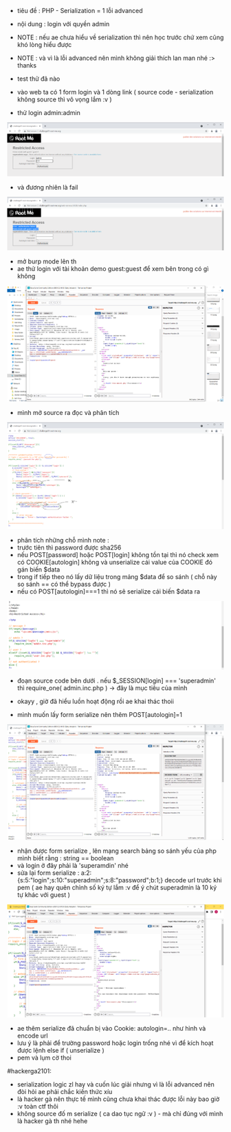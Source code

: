 - tiêu đề : PHP - Serialization = 1 lỗi advanced
- nội dung : login với quyền admin

- NOTE : nếu ae chưa hiểu về serialization thì nên học trước chứ xem cũng khó lòng hiểu được 
- NOTE : và vì là lỗi advanced nên mình không giải thích lan man nhé :> thanks 

- test thử đã nào 
- vào web ta có 1 form login và 1 dòng link ( source code - serialization không source thì vô vọng lắm :v )
- thử login admin:admin 

![Alt text](<../image/24.1.png>)

- và đương nhiên là fail 

![Alt text](<../image/24.2.png>)

- mở burp mode lên th 
- ae thử login với tài khoản demo guest:guest để xem bên trong có gì không

![Alt text](<../image/24.3.png>)

- mình mở source ra đọc và phân tích 

![Alt text](<../image/24.4.png>)

- phân tích những chỗ mình note : 
- trước tiên thì password được sha256
- nếu POST[password] hoặc POST[login] không tồn tại thì nó check xem có COOKIE[autologin] không và unserialize cái value của COOKIE đó gán biến $data
- trong if tiếp theo nó lấy dữ liệu trong mảng $data để so sánh ( chỗ này so sánh == có thể bypass được )
- nếu có POST[autologin]===1 thì nó sẽ serialize cái biến $data ra 

![Alt text](<../image/24.6.png>)

- đoạn source code bên dưới . nếu $_SESSION[login] === 'superadmin' thì require_one( admin.inc.php ) -> đây là mục tiêu của mình 

- okayy , giờ đã hiểu luồn hoạt động rồi ae khai thác thoii

- mình muốn lấy form serialize nên thêm POST[autologin]=1

![Alt text](<../image/24.5.png>)

- nhận được form serialize , lên mạng search bảng so sánh yếu của php mình biết rằng : string == boolean 
- và login ở đây phải là 'superamdin' nhé 
- sửa lại form serialize : a:2:{s:5:"login";s:10:"superadmin";s:8:"password";b:1;} decode url trước khi pem ( ae hay quên chỉnh số ký tự lắm :v để ý chút superadmin là 10 ký tự khác với guest )

![Alt text](<../image/24.8.png>)

- ae thêm serialize đã chuẩn bị vào Cookie: autologin=.. như hình và encode url
- lưu ý là phải để trường password hoặc login trống nhé vì để kích hoạt được lệnh else if ( unserialize ) 
- pem và lụm cờ thoi 

#hackerga2101:
- serialization logic zl hay và cuốn lúc giải nhưng vì là lỗi advanced nên đòi hỏi ae phải chắc kiến thức xíu 
- là hacker gà nên thực tế mình cũng chưa khai thác được lỗi này bao giờ :v toàn ctf thôi 
- không source đố m serialize ( ca dao tục ngữ :v ) - mà chỉ đúng với mình là hacker gà th nhé hehe


